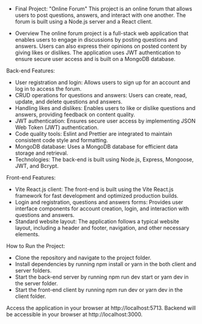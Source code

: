 - Final Project: "Online Forum"
This project is an online forum that allows users to post questions, answers, and interact with one another. 
The forum is built using a Node.js server and a React client.

- Overview
The online forum project is a full-stack web application that enables users to engage in discussions by posting questions and answers. Users can also express their opinions on posted content by giving likes or dislikes. The application uses JWT authentication to ensure secure user access and is built on a MongoDB database.

Back-end Features:

- User registration and login: Allows users to sign up for an account and log in to access the forum.
- CRUD operations for questions and answers: Users can create, read, update, and delete questions and answers.
- Handling likes and dislikes: Enables users to like or dislike questions and answers, providing feedback on content quality.
- JWT authentication: Ensures secure user access by implementing JSON Web Token (JWT) authentication.
- Code quality tools: Eslint and Prettier are integrated to maintain consistent code style and formatting.
- MongoDB database: Uses a MongoDB database for efficient data storage and retrieval.
- Technologies: The back-end is built using Node.js, Express, Mongoose, JWT, and Bcrypt.

Front-end Features:

- Vite React.js client: The front-end is built using the Vite React.js framework for fast development and optimized production builds.
- Login and registration, questions and answers forms: Provides user interface components for account creation, login, and interaction with questions and answers.
- Standard website layout: The application follows a typical website layout, including a header and footer, navigation, and other necessary elements.

How to Run the Project:

- Clone the repository and navigate to the project folder.
- Install dependencies by running npm install or yarn in the both client and server folders.
- Start the back-end server by running npm run dev start or yarn dev in the server folder.
- Start the front-end client by running npm run dev or yarn dev in the client folder.

Access the application in your browser at http://localhost:5713.
Backend will be accessible in your browser at http://localhost:3000.
